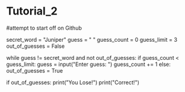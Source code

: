 # Tutorial_2
#attempt to start off on Github

secret_word = "Juniper"
guess = " "
guess_count = 0
guess_limit = 3
out_of_guesses = False

while guess != secret_word and not out_of_guesses:
    if guess_count < guess_limit:
        guess = input("Enter guess: ")
        guess_count += 1
    else:
        out_of_guesses = True

if out_of_guesses:
    print("You Lose!")
print("Correct!")
